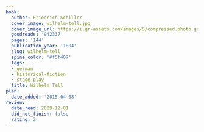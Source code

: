 ```yaml
---
book:
  author: Friedrich Schiller
  cover_image: wilhelm-tell.jpg
  cover_image_url: https://i.gr-assets.com/images/S/compressed.photo.goodreads.com/books/1179652401l/942337.jpg
  goodreads: '942337'
  pages: '144'
  publication_year: '1804'
  slug: wilhelm-tell
  spine_color: '#f5f407'
  tags:
  - german
  - historical-fiction
  - stage-play
  title: Wilhelm Tell
plan:
  date_added: '2015-04-08'
review:
  date_read: 2009-12-01
  did_not_finish: false
  rating: 2
---
```

